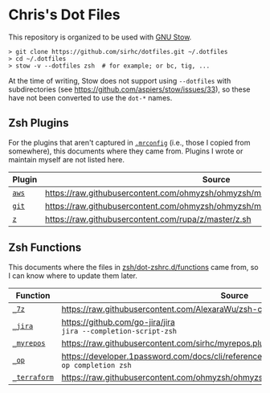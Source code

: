 # Chris's Dot Files

This repository is organized to be used with [GNU Stow](https://www.gnu.org/software/stow/).

```
> git clone https://github.com/sirhc/dotfiles.git ~/.dotfiles
> cd ~/.dotfiles
> stow -v --dotfiles zsh  # for example; or bc, tig, ...
```

At the time of writing, Stow does not support using `--dotfiles` with
subdirectories (see <https://github.com/aspiers/stow/issues/33>), so these
have not been converted to use the `dot-*` names.

## Zsh Plugins

For the plugins that aren't captured in
[`.mrconfig`](zsh/dot-zshrc.d/plugins/.mrconfig) (i.e., those I copied from
somewhere), this documents where they came from. Plugins I wrote or maintain
myself are not listed here.

| Plugin | Source |
| ------ | ------ |
| [`aws`](zsh/dot-zshrc.d/plugins/aws/aws.plugin.zsh) | <https://raw.githubusercontent.com/ohmyzsh/ohmyzsh/master/plugins/aws/aws.plugin.zsh> |
| [`git`](zsh/dot-zshrc.d/plugins/git/git.plugin.zsh) | <https://raw.githubusercontent.com/ohmyzsh/ohmyzsh/master/plugins/git/git.plugin.zsh> |
| [`z`](zsh/dot-zshrc.d/plugins/z/z.plugin.zsh) | <https://raw.githubusercontent.com/rupa/z/master/z.sh> |

## Zsh Functions

This documents where the files in
[zsh/dot-zshrc.d/functions](zsh/dot-zshrc.d/functions) came from, so I can
know where to update them later.

| Function | Source |
| -------- | ------ |
| [`_7z`](zsh/dot-zshrc.d/functions/_7z) | <https://raw.githubusercontent.com/AlexaraWu/zsh-completions/master/src/_7z> |
| [`_jira`](zsh/dot-zshrc.d/functions/_jira) | <https://github.com/go-jira/jira> <br /> `jira --completion-script-zsh` |
| [`_myrepos`](zsh/dot-zshrc.d/functions/_myrepos) | <https://raw.githubusercontent.com/sirhc/myrepos.plugin.zsh/main/_myrepos> |
| [`_op`](zsh/dot-zshrc.d/functions/_op) | <https://developer.1password.com/docs/cli/reference/commands/completion> <br /> `op completion zsh` |
| [`_terraform`](zsh/dot-zshrc.d/functions/_terraform) | <https://raw.githubusercontent.com/ohmyzsh/ohmyzsh/master/plugins/terraform/_terraform> |
